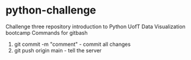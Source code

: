 # python-challenge
Challenge three repository introduction to Python UofT Data Visualization bootcamp
Commands for gitbash
1. git commit -m "comment" - commit all changes
2. git push origin main - tell the server